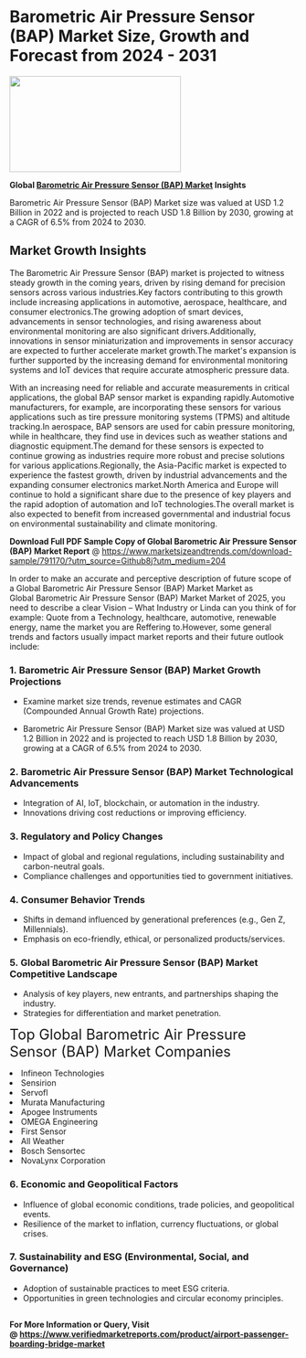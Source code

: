 <H1>Barometric Air Pressure Sensor (BAP) Market Size, Growth and Forecast from 2024 - 2031</H1><img class="aligncenter size-medium wp-image-584254" src="https://thirdeyenews.in/wp-content/uploads/2024/09/Global-Market-Research-300x168.jpeg" alt="" width="300" height="168" /><p><strong>Global&nbsp;<a href="https://www.marketsizeandtrends.com/download-sample/791170/?utm_source=Github8j?utm_medium=204">Barometric Air Pressure Sensor (BAP) Market</a> Insights</strong></p><p>Barometric Air Pressure Sensor (BAP) Market size was valued at USD 1.2 Billion in 2022 and is projected to reach USD 1.8 Billion by 2030, growing at a CAGR of 6.5% from 2024 to 2030.</p><p><h2>Market Growth Insights</h2> <p>The Barometric Air Pressure Sensor (BAP) market is projected to witness steady growth in the coming years, driven by rising demand for precision sensors across various industries.Key factors contributing to this growth include increasing applications in automotive, aerospace, healthcare, and consumer electronics.The growing adoption of smart devices, advancements in sensor technologies, and rising awareness about environmental monitoring are also significant drivers.Additionally, innovations in sensor miniaturization and improvements in sensor accuracy are expected to further accelerate market growth.The market's expansion is further supported by the increasing demand for environmental monitoring systems and IoT devices that require accurate atmospheric pressure data.</p> <p>With an increasing need for reliable and accurate measurements in critical applications, the global BAP sensor market is expanding rapidly.Automotive manufacturers, for example, are incorporating these sensors for various applications such as tire pressure monitoring systems (TPMS) and altitude tracking.In aerospace, BAP sensors are used for cabin pressure monitoring, while in healthcare, they find use in devices such as weather stations and diagnostic equipment.The demand for these sensors is expected to continue growing as industries require more robust and precise solutions for various applications.Regionally, the Asia-Pacific market is expected to experience the fastest growth, driven by industrial advancements and the expanding consumer electronics market.North America and Europe will continue to hold a significant share due to the presence of key players and the rapid adoption of automation and IoT technologies.The overall market is also expected to benefit from increased governmental and industrial focus on environmental sustainability and climate monitoring.</p> <p><span class=""><strong>Download Full PDF Sample Copy of Global Barometric Air Pressure Sensor (BAP) Market Report</strong> @ <a href="https://www.marketsizeandtrends.com/download-sample/791170/?utm_source=Github8j?utm_medium=204" target="_blank">https://www.marketsizeandtrends.com/download-sample/791170/?utm_source=Github8j?utm_medium=204</a></span></p><p>In order to make an accurate and perceptive description of future scope of a Global&nbsp;Barometric Air Pressure Sensor (BAP) Market Market as Global&nbsp;Barometric Air Pressure Sensor (BAP) Market Market of 2025, you need to describe a clear Vision &ndash; What Industry or Linda can you think of for example: Quote from a Technology, healthcare, automotive, renewable energy, name the market you are Reffering to.However, some general trends and factors usually impact market reports and their future outlook include:</p><h3>1.&nbsp;<strong>Barometric Air Pressure Sensor (BAP) Market Growth Projections</strong></h3><ul><li>Examine market size trends, revenue estimates and CAGR (Compounded Annual Growth Rate) projections.</li><li><p>Barometric Air Pressure Sensor (BAP) Market size was valued at USD 1.2 Billion in 2022 and is projected to reach USD 1.8 Billion by 2030, growing at a CAGR of 6.5% from 2024 to 2030.</p></li></ul><h3>2.&nbsp;<strong>Barometric Air Pressure Sensor (BAP) Market Technological Advancements</strong></h3><ul><li>Integration of AI, IoT, blockchain, or automation in the industry.</li><li>Innovations driving cost reductions or improving efficiency.</li></ul><h3>3.&nbsp;<strong>Regulatory and Policy Changes</strong></h3><ul><li>Impact of global and regional regulations, including sustainability and carbon-neutral goals.</li><li>Compliance challenges and opportunities tied to government initiatives.</li></ul><h3>4.&nbsp;<strong>Consumer Behavior Trends</strong></h3><ul><li>Shifts in demand influenced by generational preferences (e.g., Gen Z, Millennials).</li><li>Emphasis on eco-friendly, ethical, or personalized products/services.</li></ul><h3>5.&nbsp;<strong>Global Barometric Air Pressure Sensor (BAP) Market Competitive Landscape</strong></h3><ul><li>Analysis of key players, new entrants, and partnerships shaping the industry.</li><li>Strategies for differentiation and market penetration.</li></ul><p data-pm-slice="1 1 []"><span style="color: inherit; font-family: inherit; font-size: 25px;">Top Global Barometric Air Pressure Sensor (BAP) Market Companies</span></p><div class="" data-test-id=""><p><li>Infineon Technologies</li><li> Sensirion</li><li> Servofl</li><li> Murata Manufacturing</li><li> Apogee Instruments</li><li> OMEGA Engineering</li><li> First Sensor</li><li> All Weather</li><li> Bosch Sensortec</li><li> NovaLynx Corporation</li></p></div><h3>6.&nbsp;<strong>Economic and Geopolitical Factors</strong></h3><ul><li>Influence of global economic conditions, trade policies, and geopolitical events.</li><li>Resilience of the market to inflation, currency fluctuations, or global crises.</li></ul><h3>7.&nbsp;<strong>Sustainability and ESG (Environmental, Social, and Governance)</strong></h3><ul><li>Adoption of sustainable practices to meet ESG criteria.</li><li>Opportunities in green technologies and circular economy principles.</li></ul><h2><strong style="font-size: 14px;">For More Information or Query, Visit @&nbsp;</strong><a style="background-color: #ffffff; font-size: 14px;" href="https://www.marketsizeandtrends.com/report/barometric-air-pressure-sensor-bap-market/" target="_blank">https://www.verifiedmarketreports.com/product/airport-passenger-boarding-bridge-market</a></h2>